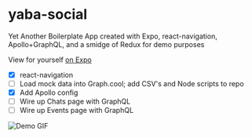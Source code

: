 # yaba-social
Yet Another Boilerplate App created with Expo, react-navigation, Apollo+GraphQL, and a smidge of Redux for demo purposes

View for yourself [on Expo](https://exp.host/@allpwrfulroot/yaba-social)

- [x] react-navigation
- [ ] Load mock data into Graph.cool; add CSV's and Node scripts to repo
- [x] Add Apollo config
- [ ] Wire up Chats page with GraphQL
- [ ] Wire up Events page with GraphQL

![Demo GIF](https://github.com/allpwrfulroot/yaba-social/blob/master/yaba-init2.gif)
